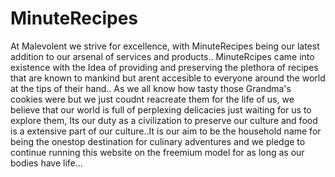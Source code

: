 # MinuteRecipes

At Malevolent we strive for excellence, with MinuteRecipes being our latest addition to our arsenal of services and products..
MinuteRcipes came into existence with the Idea of providing and preserving the plethora of recipes that are known to mankind but arent accesible to everyone around the world at the tips of their hand..
As we all know how  tasty those Grandma's cookies were but we just coudnt reacreate them for the life of us, we believe that our world is full  of perplexing delicacies just waiting for us to explore them, Its our duty as a civilization to preserve our culture and food is a extensive part of our culture..It is our aim to be the household name for being the onestop destination for culinary adventures and we pledge to continue running this website on the freemium model for as long as our bodies have life...
